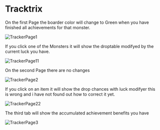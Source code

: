 # Tracktrix

On the first Page the boarder color will change to Green when you have finished all achievements for that monster.

![TrackerPage1](https://user-images.githubusercontent.com/50794512/193398485-2778d2ac-cb4c-43a1-b8f7-646ac6950b17.jpg)

If you click one of the Monsters it will show the droptable modifyed by the current luck you have.

![TrackerPage11](https://user-images.githubusercontent.com/50794512/193398734-735a7fcd-c316-4f92-be0f-ba0ab2de1e53.jpg)


On the second Page there are no changes

![TrackerPage2](https://user-images.githubusercontent.com/50794512/193398576-94398243-47ab-4268-b5fa-ab286087b70d.jpg)

If you click on an item it will show the drop chances with luck modifyer this is wrong and i have not found out how to correct it yet.

![TrackerPage22](https://user-images.githubusercontent.com/50794512/193399404-aa7141d6-5791-40d2-83c1-2304ce3e88e8.jpg)

The third tab will show the accumulated achievement benefits you have

![TrackerPage3](https://user-images.githubusercontent.com/50794512/193399462-77da6836-a82d-4c36-92a0-e900ceac438d.jpg)

